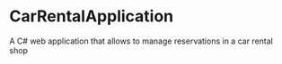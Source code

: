 # CarRentalApplication
A C# web application that allows to manage reservations in a car rental shop
